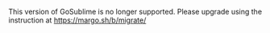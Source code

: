 This version of GoSublime is no longer supported. Please upgrade using the instruction at https://margo.sh/b/migrate/
